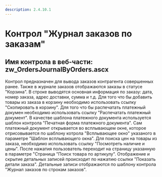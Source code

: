 ```yaml
---
description: 2.4.10.1
---
```


# Контрол "Журнал заказов по заказам"

## Имя контрола в веб-части: zw\_OrdersJournalByOrders.ascx

Контрол предназначен для вывода заказов контрагента совершенных ранее. Также в журнале заказов отображаются заказы в статусе "Корзина". В строке выводятся основная информация по заказу: дата, номер заказа, адрес доставки, сумма и т.д. Для того что бы добавить товары из заказа в корзину необходимо использовать ссылку "Скопировать в корзину". Для того что бы распечатать платежный докумен необходимо использовать ссылку "Распечатать платежный документ". В качестве шаблона платежного документа используется шаблон контрола "Печатная форма платежного документа". Сам платежный документ открывается во всплывающем окне, которое отрисовывается по шаблону котрола "Всплывающее окно" указаного в параметре "Шаблон всплывающего окна". Для поиска цен на товары из заказа, необходимо использовать ссылку "Посмотреть наличие и цены". После нажатия пользователь переходит на страницу указанную в параметре "Страница "Поиск товара по артикулу". Отображение и скрытие детальных записей происходит по нажатию ссылки "Показать детали заказа". Детальные записи отображаются по шаблону контрола "Журнал заказов по строкам заказов".

